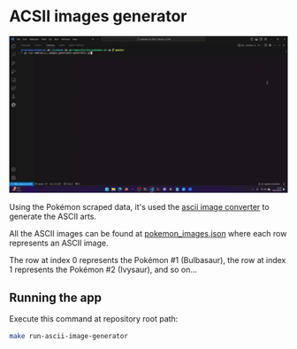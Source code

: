 # ACSII images generator

![Pokémon ASCII Images Generator](./pokemon_images_generator.gif "Pokédex ascii images generator showcase")

Using the Pokémon scraped data, it's used the [ascii image converter](https://github.com/TheZoraiz/ascii-image-converter) to generate the ASCII arts.

All the ASCII images can be found at [pokemon_images.json](https://github.com/programacaoemacao/pokedex-sh/blob/main/pokemon_images.json) where each row represents an ASCII image.

The row at index 0 represents the Pokémon #1 (Bulbasaur), the row at index 1 represents the Pokémon #2 (Ivysaur), and so on...

## Running the app

Execute this command at repository root path:

```bash
make run-ascii-image-generator
```